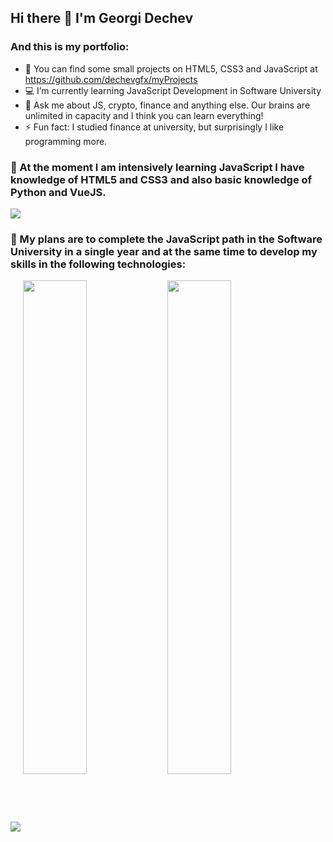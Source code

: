 ## Hi there 👋 I'm Georgi Dechev
### And this is my portfolio:

- 🔭  You can find some small projects on HTML5, CSS3 and JavaScript at https://github.com/dechevgfx/myProjects
- 💻 I’m currently learning JavaScript Development in Software University
- 💬 Ask me about JS, crypto, finance and anything else. Our brains are unlimited in capacity and I think you can learn everything!
- ⚡ Fun fact: I studied finance at university, but surprisingly I like programming more.


<h3>🧠 At the moment I am intensively learning JavaScript I have knowledge of HTML5 and CSS3 and also basic knowledge of Python and VueJS.</h3>
<img src="https://skills.thijs.gg/icons?i=js,nodejs,html,css,bootstrap,vue,python">
<h3>🧠 My plans are to complete the JavaScript path in the Software University in a single year and at the same time to develop my skills in the following technologies:</h3>
  <img src="https://skills.thijs.gg/icons?i=expressjs,solidity,react,typescript,mongodb,angular,jquery">


  <img align="center" width=45% src="https://github-readme-stats.vercel.app/api?username=dechevgfx&theme=dark&show_icons=true">
  <img align="center" width=45%% src="https://github-readme-stats.vercel.app/api/top-langs/?username=dechevgfx&theme=dark">


